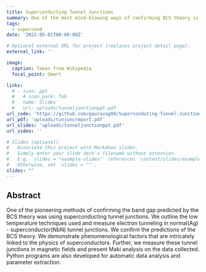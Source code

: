 ```yaml
---
title: Superconducting Tunnel Junctions
summary: One of the most mind-blowing ways of confirming BCS theory is superconducting junctions. Sandwich an insulator between a superconductor and a metal and you can only have conductivity once the bias you provide is above BCS band gap. I simulated, measured and analysed the behaviour of superconducting tunnel junctions with and without axial magnetic feilds in this porject.
tags:
  - supercond
date: '2022-05-01T00:00:00Z'

# Optional external URL for project (replaces project detail page).
external_link: ''

image:
  caption: Taken from Wikipedia
  focal_point: Smart

links:
  # - icon: ppt
  #   # icon_pack: fab
  #   name: Slides
  #   url: uploads/tunneljunctionppt.pdf
url_code: 'https://github.com/gauravag99/Superconduting-Tunnel-Junction-Simulations'
url_pdf: 'uploads/tunjuncreport.pdf'
url_slides: 'uploads/tunneljunctionppt.pdf'
url_video: ''

# Slides (optional).
#   Associate this project with Markdown slides.
#   Simply enter your slide deck's filename without extension.
#   E.g. `slides = "example-slides"` references `content/slides/example-slides.md`.
#   Otherwise, set `slides = ""`.
slides: ""
---
```


## Abstract
One of the pioneering methods of confirming the band gap predicted by the
BCS theory was using superconducting tunnel junctions. We outline the low temperature techniques used and measure electron tunneling in normal(Ag) - superconductor(NbN) tunnel junctions. We confirm the predictions of the BCS theory. We demonstrate phenomenological factors that are intricately linked to the physics of superconductors. Further, we measure these tunnel junctions in magnetic fields and present Maki analysis on the data collected. Python programs are
also developed for automatic data analysis and parameter extraction.


